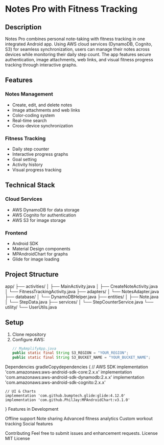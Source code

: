 # Notes Pro with Fitness Tracking

## Description
Notes Pro combines personal note-taking with fitness tracking in one integrated Android app. Using AWS cloud services (DynamoDB, Cognito, S3) for seamless synchronization, users can manage their notes across devices while monitoring their daily step count. The app features secure authentication, image attachments, web links, and visual fitness progress tracking through interactive graphs.

## Features
### Notes Management
- Create, edit, and delete notes
- Image attachments and web links
- Color-coding system
- Real-time search
- Cross-device synchronization

### Fitness Tracking
- Daily step counter
- Interactive progress graphs
- Goal setting
- Activity history
- Visual progress tracking

## Technical Stack
### Cloud Services
- AWS DynamoDB for data storage
- AWS Cognito for authentication
- AWS S3 for image storage

### Frontend
- Android SDK
- Material Design components
- MPAndroidChart for graphs
- Glide for image loading

## Project Structure
app/
├── activities/
│   ├── MainActivity.java
│   ├── CreateNoteActivity.java
│   └── FitnessTrackingActivity.java
├── adapters/
│   └── NotesAdapter.java
├── database/
│   └── DynamoDBHelper.java
├── entities/
│   ├── Note.java
│   └── StepData.java
├── services/
│   └── StepCounterService.java
└── utility/
└── UserUtils.java
## Setup
1. Clone repository
2. Configure AWS:
   ```java
   // MyAmplifyApp.java
   public static final String S3_REGION = "YOUR_REGION";
   public static final String S3_BUCKET_NAME = "YOUR_BUCKET_NAME";

Dependencies
gradleCopydependencies {
    // AWS SDK
    implementation 'com.amazonaws:aws-android-sdk-core:2.x.x'
    implementation 'com.amazonaws:aws-android-sdk-dynamodb:2.x.x'
    implementation 'com.amazonaws:aws-android-sdk-cognito:2.x.x'
    
    // UI & Charts
    implementation 'com.github.bumptech.glide:glide:4.12.0'
    implementation 'com.github.PhilJay:MPAndroidChart:v3.1.0'
}
Features in Development

 Offline support
 Note sharing
 Advanced fitness analytics
 Custom workout tracking
 Social features

Contributing
Feel free to submit issues and enhancement requests.
License
MIT License
